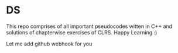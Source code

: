 # DS
This repo comprises of all important pseudocodes witten in C++ and solutions of chapterwise exercises of CLRS. Happy Learning :)

Let me add github webhook for you
